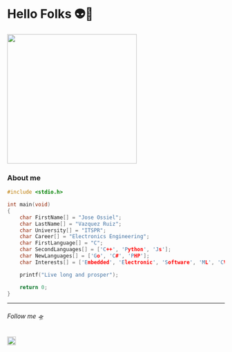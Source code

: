 # Hello Folks 👽🖖
<img src="https://media.giphy.com/media/dKVvUk2oH8x2g/giphy.gif" width="300px"/>



###  About me
```c
#include <stdio.h>

int main(void) 
{    
    char FirstName[] = "Jose Ossiel";
    char LastName[] = "Vazquez Ruiz";
    char University[] = "ITSPR";
    char Career[] = "Electronics Engineering";
    char FirstLanguage[] = "C";
    char SecondLanguages[] = ['C++', 'Python', 'Js'];
    char NewLanguages[] = ['Go', 'C#', 'PHP'];
    char Interests[] = ['Embedded', 'Electronic', 'Software', 'ML', 'CV', 'IoT']

    printf("Live long and prosper");

    return 0;
}
```

-------------------

###### Follow me 🛸
<img src="https://www.flaticon.es/svg/static/icons/svg/60/60580.svg" width="20"/>
